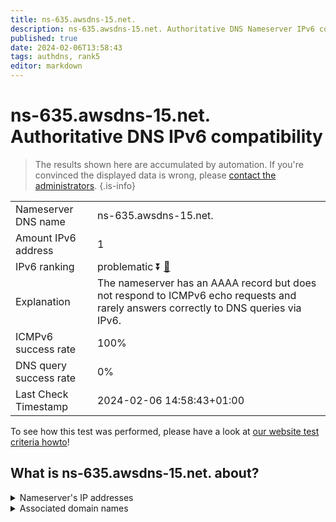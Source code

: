 ```yaml
---
title: ns-635.awsdns-15.net.
description: ns-635.awsdns-15.net. Authoritative DNS Nameserver IPv6 compatibility
published: true
date: 2024-02-06T13:58:43
tags: authdns, rank5
editor: markdown
---
```


# ns-635.awsdns-15.net. Authoritative DNS IPv6 compatibility

> The results shown here are accumulated by automation. If you're convinced the displayed data is wrong, please [contact the administrators](/howto/chat). 
{.is-info}




|   |   |
| - | - |
| Nameserver DNS name | ns-635.awsdns-15.net.
| Amount IPv6 address | 1
| IPv6 ranking | problematic :arrow_double_down: [🔗](/howto/ranking) |
| Explanation | The nameserver has an AAAA record but does not respond to ICMPv6 echo requests and rarely answers correctly to DNS queries via IPv6. |
| ICMPv6 success rate | 100%|
| DNS query success rate | 0% |
| Last Check Timestamp | 2024-02-06 14:58:43+01:00 |

To see how this test was performed, please have a look at [our website test criteria howto](/howto/testcriteria/authdns)!


## What is ns-635.awsdns-15.net. about?




<details>
<summary>Nameserver's IP addresses</summary>

2600:9000:5302:7b00::1

</details>



<details>
<summary>Associated domain names</summary>

www.nytimes.com

</details>
